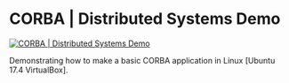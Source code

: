 # CORBA | Distributed Systems Demo

[![CORBA | Distributed Systems Demo](https://j.gifs.com/1rP57G.gif)](https://youtu.be/vpqx2k4yXHk)

Demonstrating how to make a basic CORBA application in Linux [Ubuntu 17.4 VirtualBox].
